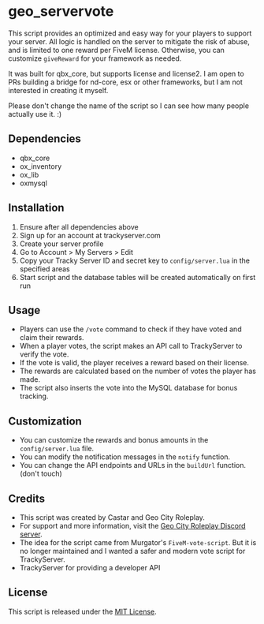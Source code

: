# geo_servervote

This script provides an optimized and easy way for your players to support your server. All logic is handled on the server to mitigate the risk of abuse, and is limited to one reward per FiveM license. Otherwise, you can customize `giveReward` for your framework as needed.

It was built for qbx_core, but supports license and license2. I am open to PRs building a bridge for nd-core, esx or other frameworks, but I am not interested in creating it myself.

Please don't change the name of the script so I can see how many people actually use it. :)

## Dependencies
- qbx_core
- ox_inventory
- ox_lib
- oxmysql

## Installation
1. Ensure after all dependencies above
2. Sign up for an account at trackyserver.com
3. Create your server profile
4. Go to Account > My Servers > Edit
5. Copy your Tracky Server ID and secret key to `config/server.lua` in the specified areas
6. Start script and the database tables will be created automatically on first run

## Usage
- Players can use the `/vote` command to check if they have voted and claim their rewards.
- When a player votes, the script makes an API call to TrackyServer to verify the vote.
- If the vote is valid, the player receives a reward based on their license.
- The rewards are calculated based on the number of votes the player has made.
- The script also inserts the vote into the MySQL database for bonus tracking.

## Customization
- You can customize the rewards and bonus amounts in the `config/server.lua` file.
- You can modify the notification messages in the `notify` function.
- You can change the API endpoints and URLs in the `buildUrl` function. (don't touch)

## Credits
- This script was created by Castar and Geo City Roleplay.
- For support and more information, visit the [Geo City Roleplay Discord server](https://discord.gg/geo).
- The idea for the script came from Murgator's `FiveM-vote-script`. But it is no longer maintained and I wanted a safer and modern vote script for TrackyServer.
- TrackyServer for providing a developer API

## License
This script is released under the [MIT License](https://opensource.org/licenses/MIT).
